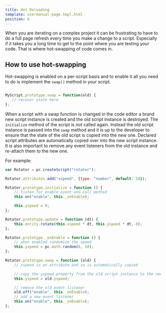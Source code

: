 ```yaml
---
title: Hot Reloading
template: usermanual-page.tmpl.html
position: 6
---
```


When you are iterating on a complex project it can be frustrating to have to do a full page refresh every time you make a change to a script. Especially if it takes you a long time to get to the point where you are testing your code. That is where hot-swapping of code comes in.

## How to use hot-swapping

Hot-swapping is enabled on a per-script basis and to enable it all you need to do is implement the `swap()` method in your script.

```javascript

MyScript.prototype.swap = function(old) {
   // recover state here
};
```

When a script with a swap function is changed in the code editor a brand new script instance is created and the old script instance is destroyed. The `initialize` method of the script is *not* called again. Instead the old script instance is passed into the `swap` method and it is up to the developer to ensure that the state of the old script is copied into the new one. Declared script attributes are automatically copied over into the new script instance. It is also important to remove any event listeners from the old instance and re-attach them to the new one.

For example:

```javascript
var Rotator = pc.createScript("rotater");

Rotator.attributes.add("xspeed", {type: "number", default: 10});

Rotator.prototype.initialize = function () {
    // listen for enable event and call method
    this.on("enable", this._onEnable);

    this.yspeed = 0;
};

Rotator.prototype.update = function (dt) {
    this.entity.rotate(this.xspeed * dt, this.yspeed * dt, 0);
};

Rotator.prototype._onEnable = function () {
    // when enabled randomize the speed
    this.yspeed = pc.math.random(0, 10);
};

Rotator.prototype.swap = function (old) {
    // xspeed is an attribute and so is automatically copied

    // copy the yspeed property from the old script instance to the new one
    this.yspeed = old.yspeed;

    // remove the old event listener
    old.off("enable", this._onEnable);
    // add a new event listener
    this.on("enable", this._onEnable);
};
```

